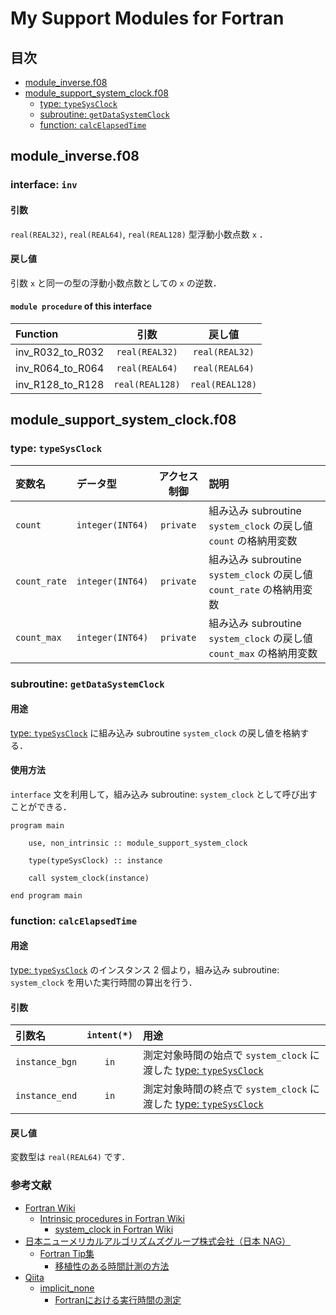 # My Support Modules for Fortran #

## 目次 ##

- [module_inverse.f08](#moduleinverse.f08)
- [module_support_system_clock.f08](#modulesupportsystemclock.f08)
  - [type: `typeSysClock`](#type:-typesysclock)
  - [subroutine: `getDataSystemClock`](#subroutine:-getdatasystemclock)
  - [function: `calcElapsedTime`](#function:-calcelapsedtime)

## module_inverse.f08 ##

### interface: `inv` ###

#### 引数 ####

`real(REAL32)`, `real(REAL64)`, `real(REAL128)` 型浮動小数点数 `x` ．

#### 戻し値 ####

引数 `x` と同一の型の浮動小数点数としての `x` の逆数．

#### `module procedure` of this interface ####

|Function        |引数|戻し値|
|:---------------|:-------------:|:-------------:|
|inv_R032_to_R032|`real(REAL32)` |`real(REAL32)` |
|inv_R064_to_R064|`real(REAL64)` |`real(REAL64)` |
|inv_R128_to_R128|`real(REAL128)`|`real(REAL128)`|

## module_support_system_clock.f08 ##

### type: `typeSysClock` ###

|変数名|データ型|アクセス制御|説明|
|:-----------|:---------------|:-------:|:-|
|`count`     |`integer(INT64)`|`private`|組み込み subroutine `system_clock` の戻し値 `count` の格納用変数|
|`count_rate`|`integer(INT64)`|`private`|組み込み subroutine `system_clock` の戻し値 `count_rate` の格納用変数|
|`count_max` |`integer(INT64)`|`private`|組み込み subroutine `system_clock` の戻し値 `count_max` の格納用変数|

### subroutine: `getDataSystemClock` ###

#### 用途 ####

[type: `typeSysClock`](#type:-typesysclock) に組み込み subroutine `system_clock` の戻し値を格納する．

#### 使用方法 ####

`interface` 文を利用して，組み込み subroutine: `system_clock` として呼び出すことができる．

```Fortran
program main

    use, non_intrinsic :: module_support_system_clock

    type(typeSysClock) :: instance

    call system_clock(instance)

end program main
```

### function: `calcElapsedTime` ###

#### 用途 ####

[type: `typeSysClock`](#type:-typesysclock) のインスタンス 2 個より，組み込み subroutine: `system_clock` を用いた実行時間の算出を行う．

#### 引数 ####

|引数名|`intent(*)`|用途
|:-------------|:--:|:-|
|`instance_bgn`|`in`|測定対象時間の始点で `system_clock` に渡した [type: `typeSysClock`](#type:-typesysclock)|
|`instance_end`|`in`|測定対象時間の終点で `system_clock` に渡した [type: `typeSysClock`](#type:-typesysclock)|

#### 戻し値 ####

変数型は `real(REAL64)` です．

### 参考文献 ###

- [Fortran Wiki](http://fortranwiki.org/fortran/show/HomePage)
  - [Intrinsic procedures in Fortran Wiki](http://fortranwiki.org/fortran/show/Intrinsic+procedures)
    - [system_clock in Fortran Wiki](http://fortranwiki.org/fortran/show/system_clock)
- [日本ニューメリカルアルゴリズムズグループ株式会社（日本 NAG）](https://www.nag-j.co.jp/index.htm)
  - [Fortran Tip集](https://www.nag-j.co.jp/fortran/tips/index.html)
    - [移植性のある時間計測の方法](https://www.nag-j.co.jp/fortran/tips/tips_PortableWayToTime.html#_PortableWayToTime)
- [Qiita](https://qiita.com/)
  - [implicit_none](https://qiita.com/implicit_none)
    - [Fortranにおける実行時間の測定](https://qiita.com/implicit_none/items/dd067e9bf5f7b49ce84b)

<!-- EOF -->
